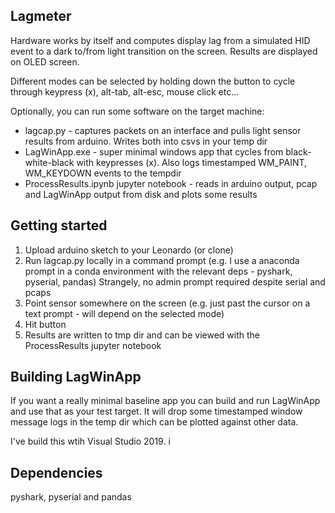 Lagmeter
--------

Hardware works by itself and computes display lag from a simulated HID event to a dark to/from light transition on the screen.  Results are displayed on OLED screen.

Different modes can be selected by holding down the button to cycle through keypress (x), alt-tab, alt-esc, mouse click etc...

Optionally, you can run some software on the target machine:
 * lagcap.py - captures packets on an interface and pulls light sensor results from arduino. Writes both into csvs in your temp dir
 * LagWinApp.exe - super minimal windows app that cycles from black-white-black with keypresses (x).  Also logs timestamped WM_PAINT, WM_KEYDOWN events to the tempdir
 * ProcessResults.ipynb jupyter notebook - reads in arduino output, pcap and LagWinApp output from disk and plots some results


Getting started
---------------

1. Upload arduino sketch to your Leonardo (or clone)
1. Run lagcap.py locally in a command prompt (e.g. I use a anaconda prompt in a conda environment 
with the relevant deps - pyshark, pyserial, pandas)  Strangely, no admin prompt required despite serial and pcaps
1. Point sensor somewhere on the screen (e.g. just past the cursor on a text prompt - will depend on the selected mode)
1. Hit button
1. Results are written to tmp dir and can be viewed with the ProcessResults jupyter notebook


Building LagWinApp
------------------

If you want a really minimal baseline app you can build and run LagWinApp and use that as your test target. It will drop some timestamped window message logs in the temp dir which can be plotted against other data.

I've build this wtih Visual Studio 2019.
i

Dependencies
------------

pyshark, pyserial and pandas
